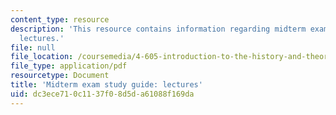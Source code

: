 ```yaml
---
content_type: resource
description: 'This resource contains information regarding midterm exam study guide:
  lectures.'
file: null
file_location: /coursemedia/4-605-introduction-to-the-history-and-theory-of-architecture-spring-2012/dc3ece710c1137f08d5da61088f169da_MIT4_605S12_stdy_mid_lec.pdf
file_type: application/pdf
resourcetype: Document
title: 'Midterm exam study guide: lectures'
uid: dc3ece71-0c11-37f0-8d5d-a61088f169da
---
```

